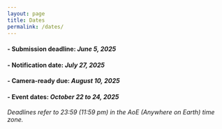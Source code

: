 ```yaml
---
layout: page
title: Dates
permalink: /dates/
---
```


#### - **Submission deadline:**	*June 5, 2025* 
#### - **Notification date:**	*July 27, 2025*
#### - **Camera-ready due:**	*August 10, 2025*
#### - **Event dates:**	*October 22 to 24, 2025*

*Deadlines refer to 23:59 (11:59 pm) in the AoE (Anywhere on Earth) time zone.*
